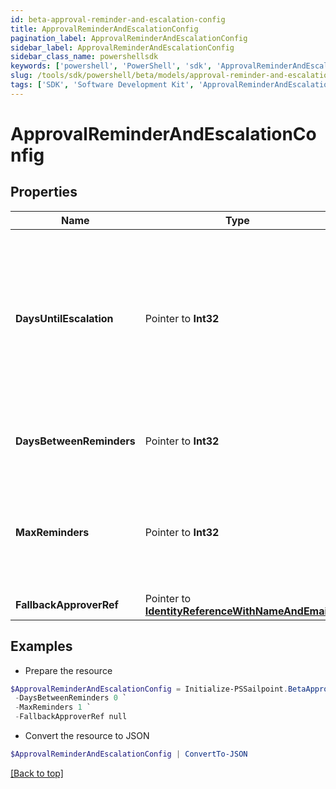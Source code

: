```yaml
---
id: beta-approval-reminder-and-escalation-config
title: ApprovalReminderAndEscalationConfig
pagination_label: ApprovalReminderAndEscalationConfig
sidebar_label: ApprovalReminderAndEscalationConfig
sidebar_class_name: powershellsdk
keywords: ['powershell', 'PowerShell', 'sdk', 'ApprovalReminderAndEscalationConfig'] 
slug: /tools/sdk/powershell/beta/models/approval-reminder-and-escalation-config
tags: ['SDK', 'Software Development Kit', 'ApprovalReminderAndEscalationConfig']
---
```



# ApprovalReminderAndEscalationConfig

## Properties

Name | Type | Description | Notes
------------ | ------------- | ------------- | -------------
**DaysUntilEscalation** |  Pointer to **Int32** | Number of days to wait before the first reminder. If no reminders are configured, then this is the number of days to wait before escalation. | [optional] 
**DaysBetweenReminders** |  Pointer to **Int32** | Number of days to wait between reminder notifications. | [optional] 
**MaxReminders** |  Pointer to **Int32** | Maximum number of reminder notification to send to the reviewer before approval escalation. | [optional] 
**FallbackApproverRef** |  Pointer to [**IdentityReferenceWithNameAndEmail**](identity-reference-with-name-and-email) |  | [optional] 

## Examples

- Prepare the resource
```powershell
$ApprovalReminderAndEscalationConfig = Initialize-PSSailpoint.BetaApprovalReminderAndEscalationConfig  -DaysUntilEscalation 0 `
 -DaysBetweenReminders 0 `
 -MaxReminders 1 `
 -FallbackApproverRef null
```

- Convert the resource to JSON
```powershell
$ApprovalReminderAndEscalationConfig | ConvertTo-JSON
```


[[Back to top]](#) 

